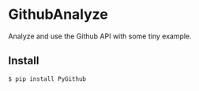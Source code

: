 # GithubAnalyze

Analyze and use the Github API with some tiny example.

## Install

```bash
$ pip install PyGithub
```

